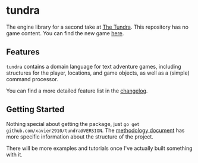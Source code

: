 # tundra

The engine library for a second take at [The Tundra](github.com/xavier2910/thetundra).
This repository has no game content. You can find the new game
[here](github.com/xavier2910/tundragame).

## Features

`tundra` contains a domain language for text adventure games, including structures for
the player, locations, and game objects, as well as a (simple) command processor.

You can find a more detailed feature list in the
[changelog](CHANGELOG.md).

## Getting Started

Nothing special about getting the package, just `go get github.com/xavier2910/tundra@VERSION`.
The [methodology document](METHODOLOGY.md) has more specific information about the
structure of the project.

There will be more examples and tutorials once I've actually built something with it.
